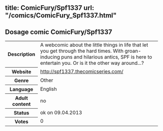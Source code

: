 title: ComicFury/Spf1337
url: "/comics/ComicFury_Spf1337.html"
---
Dosage comic ComicFury/Spf1337
-----------------------------------------

<table class="comicinfo">
<tr>
<th>Description</th><td>A webcomic about the little things in life that let you get through the hard times. With groan-inducing puns and hilarious antics, SPF is here to entertain you. Or is it the other way around...?</td>
</tr>
<tr>
<th>Website</th><td><a href="http://spf1337.thecomicseries.com/">http://spf1337.thecomicseries.com/</a></td>
</tr>
<tr>
<th>Genre</th><td>Other</td>
</tr>
<tr>
<th>Language</th><td>English</td>
</tr>
<tr>
<th>Adult content</th><td>no</td>
</tr>
<tr>
<th>Status</th><td>ok on 09.04.2013</td>
</tr>
<tr>
<th>Votes</th><td>0</div></td>
</tr>
</table>
